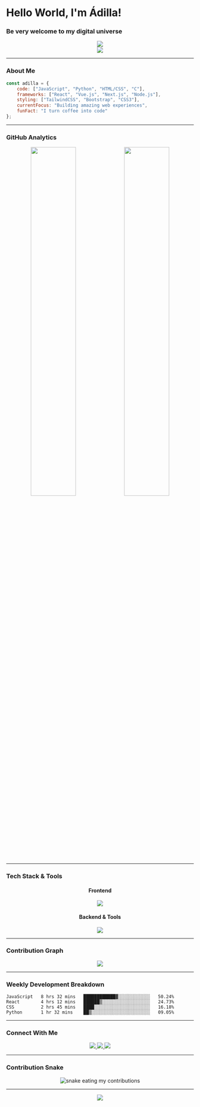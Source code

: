 # Hello World, I'm Ádilla!
### Be very welcome to my digital universe

<div align="center">
  <img src="https://readme-typing-svg.herokuapp.com/?font=Fira+Code&size=30&center=true&vCenter=true&width=600&height=70&duration=4000&pause=1000&color=70A5FD&lines=Full+Stack+Developer;Frontend+%26+Backend+Enthusiast;Always+Learning+New+Things;Creating+Amazing+Experiences!" />
</div>

<div align="center">
  <img src="https://capsule-render.vercel.app/api?type=waving&color=gradient&height=60&section=header&width=100%" />
</div>

---

### About Me

```javascript
const adilla = {
    code: ["JavaScript", "Python", "HTML/CSS", "C"],
    frameworks: ["React", "Vue.js", "Next.js", "Node.js"],
    styling: ["TailwindCSS", "Bootstrap", "CSS3"],
    currentFocus: "Building amazing web experiences",
    funFact: "I turn coffee into code"
};
```

---

### GitHub Analytics

<div align="center">
  <img width="49%" src="https://github-readme-stats.vercel.app/api?username=Adilla-rgp&show_icons=true&theme=tokyonight&include_all_commits=true&count_private=true&hide_border=true&bg_color=0D1117&title_color=70A5FD&icon_color=70A5FD&text_color=C9D1D9"/>
  
  <img width="49%" src="https://github-readme-stats.vercel.app/api/top-langs/?username=Adilla-rgp&layout=compact&langs_count=8&theme=tokyonight&hide_border=true&bg_color=0D1117&title_color=70A5FD&text_color=C9D1D9"/>
</div>



---

### Tech Stack & Tools

<div align="center">
  
#### Frontend
<img src="https://skillicons.dev/icons?i=html,css,javascript,react,vue,nextjs,tailwind,bootstrap" />

#### Backend & Tools
<img src="https://skillicons.dev/icons?i=nodejs,python,c,git,github,vscode,figma" />

</div>

---

### Contribution Graph

<div align="center">
  <img src="https://github-readme-activity-graph.vercel.app/graph?username=Adilla-rgp&bg_color=0D1117&color=70A5FD&line=70A5FD&point=C9D1D9&area=true&hide_border=true" />
</div>

---

### Weekly Development Breakdown

<!--START_SECTION:waka-->
```text
JavaScript   8 hrs 32 mins   ████████████▓░░░░░░░░░░░░   50.24% 
React        4 hrs 12 mins   ██████▒░░░░░░░░░░░░░░░░░░   24.73% 
CSS          2 hrs 45 mins   ████░░░░░░░░░░░░░░░░░░░░░   16.18% 
Python       1 hr 32 mins    ██▒░░░░░░░░░░░░░░░░░░░░░░   09.05% 
```
<!--END_SECTION:waka-->

---

### Connect With Me

<div align="center">
  <a href="mailto:adillarobertagomespereira@gmail.com">
    <img src="https://img.shields.io/badge/Gmail-D14836?style=for-the-badge&logo=gmail&logoColor=white" />
  </a>
  <a href="https://www.linkedin.com/in/ádilla-gomes" target="_blank">
    <img src="https://img.shields.io/badge/LinkedIn-0077B5?style=for-the-badge&logo=linkedin&logoColor=white" />
  </a>
  <a href="https://github.com/Adilla-rgp" target="_blank">
    <img src="https://img.shields.io/badge/GitHub-100000?style=for-the-badge&logo=github&logoColor=white" />
  </a>
</div>

---

### Contribution Snake

<div align="center">
  <img alt="snake eating my contributions" src="https://raw.githubusercontent.com/Adilla-rgp/Adilla-rgp/output/github-contribution-grid-snake-dark.svg" />
</div>

---

<div align="center">
  <img src="https://capsule-render.vercel.app/api?type=waving&color=gradient&height=60&section=footer&width=100%" />
  
</div>
